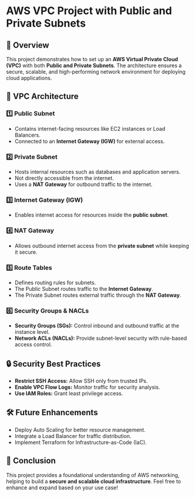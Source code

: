 <h1> AWS VPC Project with Public and Private Subnets </h1>

<h2> 📌 Overview </h2>
<p>
This project demonstrates how to set up an <strong>AWS Virtual Private Cloud (VPC)</strong> with both 
<strong>Public and Private Subnets</strong>. The architecture ensures a secure, scalable, and high-performing 
network environment for deploying cloud applications. 
</p>

<h2> 🔹 VPC Architecture </h2>

<h3> 1️⃣ Public Subnet </h3>
<ul>
    <li> Contains internet-facing resources like EC2 instances or Load Balancers. </li>
    <li> Connected to an <strong>Internet Gateway (IGW)</strong> for external access. </li>
</ul>

<h3> 2️⃣ Private Subnet </h3>
<ul>
    <li> Hosts internal resources such as databases and application servers. </li>
    <li> Not directly accessible from the internet. </li>
    <li> Uses a <strong>NAT Gateway</strong> for outbound traffic to the internet. </li>
</ul>

<h3> 3️⃣ Internet Gateway (IGW) </h3>
<ul>
    <li> Enables internet access for resources inside the <strong>public subnet</strong>. </li>
</ul>

<h3> 4️⃣ NAT Gateway </h3>
<ul>
    <li> Allows outbound internet access from the <strong>private subnet</strong> while keeping it secure. </li>
</ul>

<h3> 5️⃣ Route Tables </h3>
<ul>
    <li> Defines routing rules for subnets. </li>
    <li> The Public Subnet routes traffic to the <strong>Internet Gateway</strong>. </li>
    <li> The Private Subnet routes external traffic through the <strong>NAT Gateway</strong>. </li>
</ul>

<h3> 6️⃣ Security Groups & NACLs </h3>
<ul>
    <li> <strong>Security Groups (SGs):</strong> Control inbound and outbound traffic at the instance level. </li>
    <li> <strong>Network ACLs (NACLs):</strong> Provide subnet-level security with rule-based access control. </li>
</ul>


<h2> 🔒 Security Best Practices </h2>
<ul>
    <li> <strong>Restrict SSH Access:</strong> Allow SSH only from trusted IPs. </li>
    <li> <strong>Enable VPC Flow Logs:</strong> Monitor traffic for security analysis. </li>
    <li> <strong>Use IAM Roles:</strong> Grant least privilege access. </li>
</ul>

<h2> 🛠 Future Enhancements </h2>
<ul>
    <li> Deploy Auto Scaling for better resource management. </li>
    <li> Integrate a Load Balancer for traffic distribution. </li>
    <li> Implement Terraform for Infrastructure-as-Code (IaC). </li>
</ul>

<h2> 📌 Conclusion </h2>
<p>
This project provides a foundational understanding of AWS networking, 
helping to build a <strong>secure and scalable cloud infrastructure</strong>. 
Feel free to enhance and expand based on your use case!
</p>

